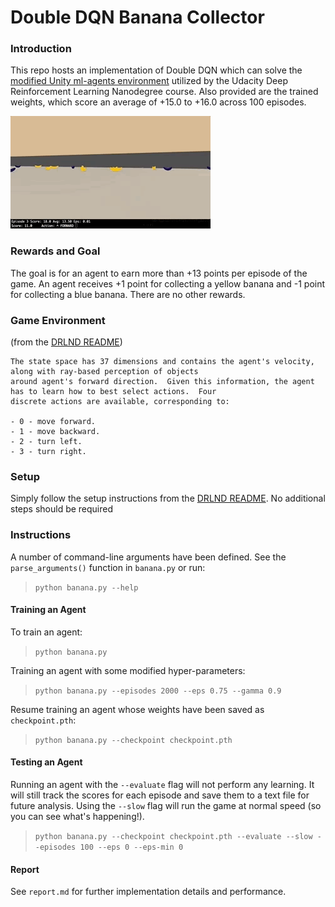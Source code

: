 [//]: # (Image References)

[image1]: trained_agent.gif "Trained Agent"

# Double DQN Banana Collector

### Introduction

This repo hosts an implementation of Double DQN which can solve the [modified Unity ml-agents environment](https://github.com/Unity-Technologies/ml-agents) 
utilized by the Udacity Deep Reinforcement Learning Nanodegree course. Also provided are the trained weights, which 
score an average of +15.0 to +16.0 across 100 episodes.

![Trained Agent][image1]

### Rewards and Goal
The goal is for an agent to earn more than +13 points per episode of the game. An agent receives +1 point for collecting 
a yellow banana and -1 point for collecting a blue banana. There are no other rewards.

### Game Environment
(from the [DRLND README](https://github.com/udacity/deep-reinforcement-learning/tree/master/p1_navigation))

    The state space has 37 dimensions and contains the agent's velocity, along with ray-based perception of objects 
    around agent's forward direction.  Given this information, the agent has to learn how to best select actions.  Four 
    discrete actions are available, corresponding to:
    
    - 0 - move forward.
    - 1 - move backward.
    - 2 - turn left.
    - 3 - turn right.

### Setup
Simply follow the setup instructions from the [DRLND README](https://github.com/udacity/deep-reinforcement-learning). No 
additional steps should be required

### Instructions

A number of command-line arguments have been defined. See the `parse_arguments()` function in `banana.py` or run:  
> `python banana.py --help`

#### Training an Agent
To train an agent:  
> `python banana.py`

Training an agent with some modified hyper-parameters:
> `python banana.py --episodes 2000 --eps 0.75 --gamma 0.9`

Resume training an agent whose weights have been saved as `checkpoint.pth`:
> `python banana.py --checkpoint checkpoint.pth`

#### Testing an Agent
Running an agent with the `--evaluate` flag will not perform any learning. It will still track the scores for each 
episode and save them to a text file for future analysis. Using the `--slow` flag will run the game at normal speed (so 
you can see what's happening!).  
> `python banana.py --checkpoint checkpoint.pth --evaluate --slow --episodes 100 --eps 0 --eps-min 0`

#### Report
See `report.md` for further implementation details and performance. 